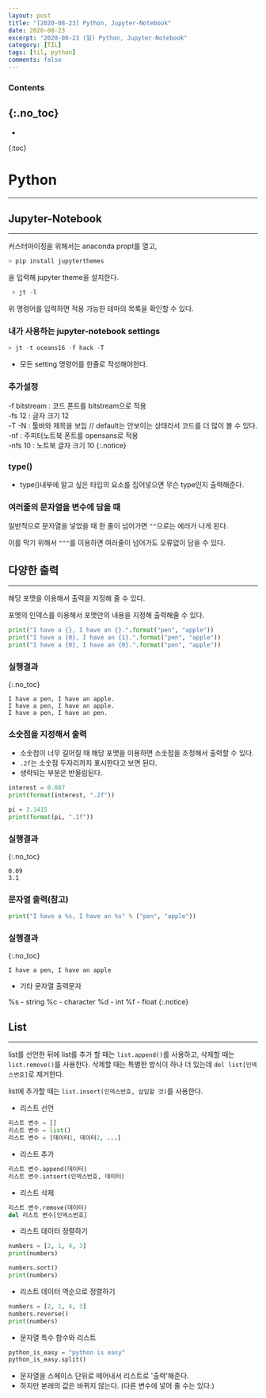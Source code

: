 ```yaml
---
layout: post
title: "[2020-08-23] Python, Jupyter-Notebook"
date: 2020-08-23
excerpt: "2020-08-23 (일) Python, Jupyter-Notebook"
category: [TIL]
tags: [til, python]
comments: false
---
```


### Contents
{:.no_toc}
---

* 
{:toc}

# Python
---

## Jupyter-Notebook
---

커스터마이징을 위해서는 anaconda propt를 열고, 

```powershell
> pip install jupyterthemes
```

을 입력해 jupyter theme을 설치한다.

```powershell
 > jt -l
```

위 명령어를 입력하면 적용 가능한 테마의 목록을 확인할 수 있다.

### 내가 사용하는 jupyter-notebook settings

```powershell
> jt -t oceans16 -f hack -T
```

- 모든 setting 명령어를 한줄로 작성해야한다.

### 추가설정

-f bitstream : 코드 폰트를 bitstream으로 적용  
-fs 12 : 글자 크기 12  
-T -N : 툴바와 제목을 보임 // default는 안보이는 상태라서 코드를 더 많이 볼 수 있다.  
-nf : 주피터노트북 폰트를 opensans로 적용  
-nfs 10 : 노트북 글자 크기 10
{:.notice}

### type()

- type()내부에 알고 싶은 타입의 요소를 집어넣으면 무슨 type인지 출력해준다.

### 여러줄의 문자열을 변수에 담을 때

일반적으로 문자열을 넣었을 때 한 줄이 넘어가면 `""`으로는 에러가 나게 된다.

이를 막기 위해서 `"""`를 이용하면 여러줄이 넘어가도 오류없이 담을 수 있다.

## 다양한 출력

---

해당 포맷을 이용해서 출력을 지정해 줄 수 있다.

포멧의 인덱스를 이용해서 포맷안의 내용을 지정해 출력해줄 수 있다.

```python
print("I have a {}, I have an {}.".format("pen", "apple"))
print("I have a {0}, I have an {1}.".format("pen", "apple"))
print("I have a {0}, I have an {0}.".format("pen", "apple"))
```

### 실행결과
{:.no_toc}
```
I have a pen, I have an apple.
I have a pen, I have an apple.
I have a pen, I have an pen.
```
### 소숫점을 지정해서 출력

- 소숫점이 너무 길어질 때 해당 포맷을 이용하면 소숫점을 조정해서 출력할 수 있다.
- `.2f`는 소숫점 두자리까지 표시한다고 보면 된다.
- 생략되는 부분은 반올림된다.

```python
interest = 0.087
print(format(interest, ".2f"))

pi = 3.1415
print(format(pi, ".1f"))
```

### 실행결과
{:.no_toc}
```
0.09
3.1
```

### 문자열 출력(참고)

```python
print("I have a %s, I have an %s" % ("pen", "apple"))
```

### 실행결과
{:.no_toc}
```
I have a pen, I have an apple
```

- 기타 문자열 출력문자

%s - string
%c - character
%d - int
%f - float
{:.notice}

## List
---

list를 선언한 뒤에 list를 추가 할 때는 `list.append()`를 사용하고, 삭제할 때는 `list.remove()`를 사용한다. 삭제할 때는 특별한 방식이 하나 더 있는데 `del list[인덱스번호]`로 제거한다.

list에 추가할 때는 `list.insert(인덱스번호, 삽입할 것)`를 사용한다.

- 리스트 선언

```python
리스트 변수 = []
리스트 변수 = list()
리스트 변수 = [데이터1, 데이터2, ...]
```

- 리스트 추가

```python
리스트 변수.append(데이터)
리스트 변수.intsert(인덱스번호, 데이터)
```

- 리스트 삭제

```python
리스트 변수.remove(데이터)
del 리스트 변수[인덱스번호]
```

- 리스트 데이터 정렬하기

```python
numbers = [2, 1, 4, 3]
print(numbers)

numbers.sort()
print(numbers)
```

- 리스트 데이터 역순으로 정렬하기

```python
numbers = [2, 1, 4, 3]
numbers.reverse()
print(numbers)
```

- 문자열 특수 함수와 리스트

```python
python_is_easy = "python is easy"
python_is_easy.split()
```

- 문자열을 스페이스 단위로 떼어내서 리스트로 '출력'해준다.
- 하지만 본래의 값은 바뀌지 않는다. (다른 변수에 넣어 줄 수는 있다.)